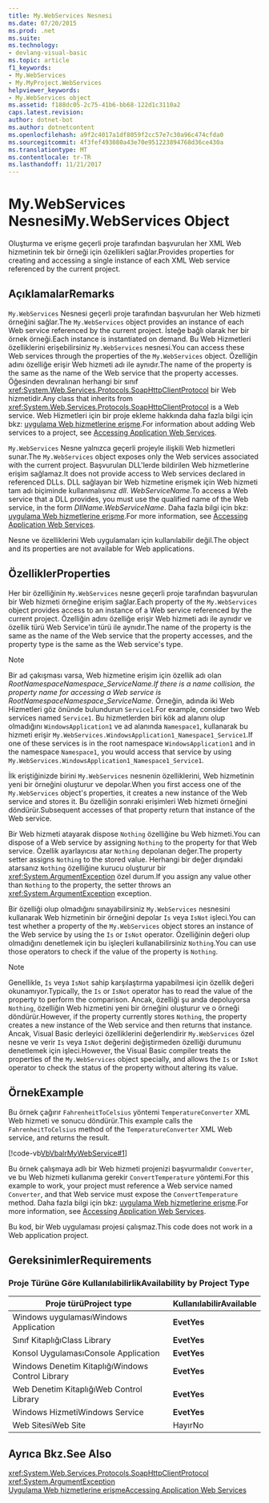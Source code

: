 ```yaml
---
title: My.WebServices Nesnesi
ms.date: 07/20/2015
ms.prod: .net
ms.suite: 
ms.technology:
- devlang-visual-basic
ms.topic: article
f1_keywords:
- My.WebServices
- My.MyProject.WebServices
helpviewer_keywords:
- My.WebServices object
ms.assetid: f188dc05-2c75-41b6-bb68-122d1c3110a2
caps.latest.revision: 
author: dotnet-bot
ms.author: dotnetcontent
ms.openlocfilehash: a9f2c4017a1df8059f2cc57e7c30a96c474cfda0
ms.sourcegitcommit: 4f3fef493080a43e70e951223894768d36ce430a
ms.translationtype: MT
ms.contentlocale: tr-TR
ms.lasthandoff: 11/21/2017
---
```

# <a name="mywebservices-object"></a><span data-ttu-id="7ae08-102">My.WebServices Nesnesi</span><span class="sxs-lookup"><span data-stu-id="7ae08-102">My.WebServices Object</span></span>
<span data-ttu-id="7ae08-103">Oluşturma ve erişme geçerli proje tarafından başvurulan her XML Web hizmetinin tek bir örneği için özellikleri sağlar.</span><span class="sxs-lookup"><span data-stu-id="7ae08-103">Provides properties for creating and accessing a single instance of each XML Web service referenced by the current project.</span></span>  
  
## <a name="remarks"></a><span data-ttu-id="7ae08-104">Açıklamalar</span><span class="sxs-lookup"><span data-stu-id="7ae08-104">Remarks</span></span>  
 <span data-ttu-id="7ae08-105">`My.WebServices` Nesnesi geçerli proje tarafından başvurulan her Web hizmeti örneğini sağlar.</span><span class="sxs-lookup"><span data-stu-id="7ae08-105">The `My.WebServices` object provides an instance of each Web service referenced by the current project.</span></span> <span data-ttu-id="7ae08-106">İsteğe bağlı olarak her bir örnek örneği.</span><span class="sxs-lookup"><span data-stu-id="7ae08-106">Each instance is instantiated on demand.</span></span> <span data-ttu-id="7ae08-107">Bu Web Hizmetleri özelliklerini erişebilirsiniz `My.WebServices` nesnesi.</span><span class="sxs-lookup"><span data-stu-id="7ae08-107">You can access these Web services through the properties of the `My.WebServices` object.</span></span> <span data-ttu-id="7ae08-108">Özelliğin adını özelliğe erişir Web hizmeti adı ile aynıdır.</span><span class="sxs-lookup"><span data-stu-id="7ae08-108">The name of the property is the same as the name of the Web service that the property accesses.</span></span> <span data-ttu-id="7ae08-109">Öğesinden devralınan herhangi bir sınıf <xref:System.Web.Services.Protocols.SoapHttpClientProtocol> bir Web hizmetidir.</span><span class="sxs-lookup"><span data-stu-id="7ae08-109">Any class that inherits from <xref:System.Web.Services.Protocols.SoapHttpClientProtocol> is a Web service.</span></span> <span data-ttu-id="7ae08-110">Web Hizmetleri için bir proje ekleme hakkında daha fazla bilgi için bkz: [uygulama Web hizmetlerine erişme](../../../visual-basic/developing-apps/programming/accessing-application-web-services.md).</span><span class="sxs-lookup"><span data-stu-id="7ae08-110">For information about adding Web services to a project, see [Accessing Application Web Services](../../../visual-basic/developing-apps/programming/accessing-application-web-services.md).</span></span>  
  
 <span data-ttu-id="7ae08-111">`My.WebServices` Nesne yalnızca geçerli projeyle ilişkili Web hizmetleri sunar.</span><span class="sxs-lookup"><span data-stu-id="7ae08-111">The `My.WebServices` object exposes only the Web services associated with the current project.</span></span> <span data-ttu-id="7ae08-112">Başvurulan DLL'lerde bildirilen Web hizmetlerine erişim sağlamaz.</span><span class="sxs-lookup"><span data-stu-id="7ae08-112">It does not provide access to Web services declared in referenced DLLs.</span></span> <span data-ttu-id="7ae08-113">DLL sağlayan bir Web hizmetine erişmek için Web hizmeti tam adı biçiminde kullanmalısınız *dll*. *WebServiceName*.</span><span class="sxs-lookup"><span data-stu-id="7ae08-113">To access a Web service that a DLL provides, you must use the qualified name of the Web service, in the form *DllName*.*WebServiceName*.</span></span> <span data-ttu-id="7ae08-114">Daha fazla bilgi için bkz: [uygulama Web hizmetlerine erişme](../../../visual-basic/developing-apps/programming/accessing-application-web-services.md).</span><span class="sxs-lookup"><span data-stu-id="7ae08-114">For more information, see [Accessing Application Web Services](../../../visual-basic/developing-apps/programming/accessing-application-web-services.md).</span></span>  
  
 <span data-ttu-id="7ae08-115">Nesne ve özelliklerini Web uygulamaları için kullanılabilir değil.</span><span class="sxs-lookup"><span data-stu-id="7ae08-115">The object and its properties are not available for Web applications.</span></span>  
  
## <a name="properties"></a><span data-ttu-id="7ae08-116">Özellikler</span><span class="sxs-lookup"><span data-stu-id="7ae08-116">Properties</span></span>  
 <span data-ttu-id="7ae08-117">Her bir özelliğinin `My.WebServices` nesne geçerli proje tarafından başvurulan bir Web hizmeti örneğine erişim sağlar.</span><span class="sxs-lookup"><span data-stu-id="7ae08-117">Each property of the `My.WebServices` object provides access to an instance of a Web service referenced by the current project.</span></span> <span data-ttu-id="7ae08-118">Özelliğin adını özelliğe erişir Web hizmeti adı ile aynıdır ve özellik türü Web Service'in türü ile aynıdır.</span><span class="sxs-lookup"><span data-stu-id="7ae08-118">The name of the property is the same as the name of the Web service that the property accesses, and the property type is the same as the Web service's type.</span></span>  
  
> [!NOTE]
>  <span data-ttu-id="7ae08-119">Bir ad çakışması varsa, Web hizmetine erişim için özellik adı olan *RootNamespace*_*Namespace*\_*ServiceName*.</span><span class="sxs-lookup"><span data-stu-id="7ae08-119">If there is a name collision, the property name for accessing a Web service is *RootNamespace*_*Namespace*\_*ServiceName*.</span></span> <span data-ttu-id="7ae08-120">Örneğin, adında iki Web Hizmetleri göz önünde bulundurun `Service1`.</span><span class="sxs-lookup"><span data-stu-id="7ae08-120">For example, consider two Web services named `Service1`.</span></span> <span data-ttu-id="7ae08-121">Bu hizmetlerden biri kök ad alanını olup olmadığını `WindowsApplication1` ve ad alanında `Namespace1`, kullanarak bu hizmeti erişir `My.WebServices.WindowsApplication1_Namespace1_Service1`.</span><span class="sxs-lookup"><span data-stu-id="7ae08-121">If one of these services is in the root namespace `WindowsApplication1` and in the namespace `Namespace1`, you would access that service by using `My.WebServices.WindowsApplication1_Namespace1_Service1`.</span></span>  
  
 <span data-ttu-id="7ae08-122">İlk eriştiğinizde birini `My.WebServices` nesnenin özelliklerini, Web hizmetinin yeni bir örneğini oluşturur ve depolar.</span><span class="sxs-lookup"><span data-stu-id="7ae08-122">When you first access one of the `My.WebServices` object's properties, it creates a new instance of the Web service and stores it.</span></span> <span data-ttu-id="7ae08-123">Bu özelliğin sonraki erişimleri Web hizmeti örneğini döndürür.</span><span class="sxs-lookup"><span data-stu-id="7ae08-123">Subsequent accesses of that property return that instance of the Web service.</span></span>  
  
 <span data-ttu-id="7ae08-124">Bir Web hizmeti atayarak dispose `Nothing` özelliğine bu Web hizmeti.</span><span class="sxs-lookup"><span data-stu-id="7ae08-124">You can dispose of a Web service by assigning `Nothing` to the property for that Web service.</span></span> <span data-ttu-id="7ae08-125">Özellik ayarlayıcısı atar `Nothing` depolanan değer.</span><span class="sxs-lookup"><span data-stu-id="7ae08-125">The property setter assigns `Nothing` to the stored value.</span></span> <span data-ttu-id="7ae08-126">Herhangi bir değer dışındaki atarsanız `Nothing` özelliğine kurucu oluşturur bir <xref:System.ArgumentException> özel durum.</span><span class="sxs-lookup"><span data-stu-id="7ae08-126">If you assign any value other than `Nothing` to the property, the setter throws an <xref:System.ArgumentException> exception.</span></span>  
  
 <span data-ttu-id="7ae08-127">Bir özelliği olup olmadığını sınayabilirsiniz `My.WebServices` nesnesini kullanarak Web hizmetinin bir örneğini depolar `Is` veya `IsNot` işleci.</span><span class="sxs-lookup"><span data-stu-id="7ae08-127">You can test whether a property of the `My.WebServices` object stores an instance of the Web service by using the `Is` or `IsNot` operator.</span></span> <span data-ttu-id="7ae08-128">Özelliğinin değeri olup olmadığını denetlemek için bu işleçleri kullanabilirsiniz `Nothing`.</span><span class="sxs-lookup"><span data-stu-id="7ae08-128">You can use those operators to check if the value of the property is `Nothing`.</span></span>  
  
> [!NOTE]
>  <span data-ttu-id="7ae08-129">Genellikle, `Is` veya `IsNot` sahip karşılaştırma yapabilmesi için özellik değeri okunamıyor.</span><span class="sxs-lookup"><span data-stu-id="7ae08-129">Typically, the `Is` or `IsNot` operator has to read the value of the property to perform the comparison.</span></span> <span data-ttu-id="7ae08-130">Ancak, özelliği şu anda depoluyorsa `Nothing`, özelliğin Web hizmetini yeni bir örneğini oluşturur ve o örneği döndürür.</span><span class="sxs-lookup"><span data-stu-id="7ae08-130">However, if the property currently stores `Nothing`, the property creates a new instance of the Web service and then returns that instance.</span></span> <span data-ttu-id="7ae08-131">Ancak, Visual Basic derleyici özelliklerini değerlendirir `My.WebServices` özel nesne ve verir `Is` veya `IsNot` değerini değiştirmeden özelliği durumunu denetlemek için işleci.</span><span class="sxs-lookup"><span data-stu-id="7ae08-131">However, the Visual Basic compiler treats the properties of the `My.WebServices` object specially, and allows the `Is` or `IsNot` operator to check the status of the property without altering its value.</span></span>  
  
## <a name="example"></a><span data-ttu-id="7ae08-132">Örnek</span><span class="sxs-lookup"><span data-stu-id="7ae08-132">Example</span></span>  
 <span data-ttu-id="7ae08-133">Bu örnek çağırır `FahrenheitToCelsius` yöntemi `TemperatureConverter` XML Web hizmeti ve sonucu döndürür.</span><span class="sxs-lookup"><span data-stu-id="7ae08-133">This example calls the `FahrenheitToCelsius` method of the `TemperatureConverter` XML Web service, and returns the result.</span></span>  
  
 [!code-vb[VbVbalrMyWebService#1](../../../visual-basic/language-reference/objects/codesnippet/VisualBasic/my-webservices-object_1.vb)]  
  
 <span data-ttu-id="7ae08-134">Bu örnek çalışmaya adlı bir Web hizmeti projenizi başvurmalıdır `Converter`, ve bu Web hizmeti kullanıma gerekir `ConvertTemperature` yöntemi.</span><span class="sxs-lookup"><span data-stu-id="7ae08-134">For this example to work, your project must reference a Web service named `Converter`, and that Web service must expose the `ConvertTemperature` method.</span></span> <span data-ttu-id="7ae08-135">Daha fazla bilgi için bkz: [uygulama Web hizmetlerine erişme](../../../visual-basic/developing-apps/programming/accessing-application-web-services.md).</span><span class="sxs-lookup"><span data-stu-id="7ae08-135">For more information, see [Accessing Application Web Services](../../../visual-basic/developing-apps/programming/accessing-application-web-services.md).</span></span>  
  
 <span data-ttu-id="7ae08-136">Bu kod, bir Web uygulaması projesi çalışmaz.</span><span class="sxs-lookup"><span data-stu-id="7ae08-136">This code does not work in a Web application project.</span></span>  
  
## <a name="requirements"></a><span data-ttu-id="7ae08-137">Gereksinimler</span><span class="sxs-lookup"><span data-stu-id="7ae08-137">Requirements</span></span>  
  
### <a name="availability-by-project-type"></a><span data-ttu-id="7ae08-138">Proje Türüne Göre Kullanılabilirlik</span><span class="sxs-lookup"><span data-stu-id="7ae08-138">Availability by Project Type</span></span>  
  
|<span data-ttu-id="7ae08-139">Proje türü</span><span class="sxs-lookup"><span data-stu-id="7ae08-139">Project type</span></span>|<span data-ttu-id="7ae08-140">Kullanılabilir</span><span class="sxs-lookup"><span data-stu-id="7ae08-140">Available</span></span>|  
|---|---|  
|<span data-ttu-id="7ae08-141">Windows uygulaması</span><span class="sxs-lookup"><span data-stu-id="7ae08-141">Windows Application</span></span>|<span data-ttu-id="7ae08-142">**Evet**</span><span class="sxs-lookup"><span data-stu-id="7ae08-142">**Yes**</span></span>|  
|<span data-ttu-id="7ae08-143">Sınıf Kitaplığı</span><span class="sxs-lookup"><span data-stu-id="7ae08-143">Class Library</span></span>|<span data-ttu-id="7ae08-144">**Evet**</span><span class="sxs-lookup"><span data-stu-id="7ae08-144">**Yes**</span></span>|  
|<span data-ttu-id="7ae08-145">Konsol Uygulaması</span><span class="sxs-lookup"><span data-stu-id="7ae08-145">Console Application</span></span>|<span data-ttu-id="7ae08-146">**Evet**</span><span class="sxs-lookup"><span data-stu-id="7ae08-146">**Yes**</span></span>|  
|<span data-ttu-id="7ae08-147">Windows Denetim Kitaplığı</span><span class="sxs-lookup"><span data-stu-id="7ae08-147">Windows Control Library</span></span>|<span data-ttu-id="7ae08-148">**Evet**</span><span class="sxs-lookup"><span data-stu-id="7ae08-148">**Yes**</span></span>|  
|<span data-ttu-id="7ae08-149">Web Denetim Kitaplığı</span><span class="sxs-lookup"><span data-stu-id="7ae08-149">Web Control Library</span></span>|<span data-ttu-id="7ae08-150">**Evet**</span><span class="sxs-lookup"><span data-stu-id="7ae08-150">**Yes**</span></span>|  
|<span data-ttu-id="7ae08-151">Windows Hizmeti</span><span class="sxs-lookup"><span data-stu-id="7ae08-151">Windows Service</span></span>|<span data-ttu-id="7ae08-152">**Evet**</span><span class="sxs-lookup"><span data-stu-id="7ae08-152">**Yes**</span></span>|  
|<span data-ttu-id="7ae08-153">Web Sitesi</span><span class="sxs-lookup"><span data-stu-id="7ae08-153">Web Site</span></span>|<span data-ttu-id="7ae08-154">Hayır</span><span class="sxs-lookup"><span data-stu-id="7ae08-154">No</span></span>|  
  
## <a name="see-also"></a><span data-ttu-id="7ae08-155">Ayrıca Bkz.</span><span class="sxs-lookup"><span data-stu-id="7ae08-155">See Also</span></span>  
 <xref:System.Web.Services.Protocols.SoapHttpClientProtocol>  
 <xref:System.ArgumentException>  
 [<span data-ttu-id="7ae08-156">Uygulama Web hizmetlerine erişme</span><span class="sxs-lookup"><span data-stu-id="7ae08-156">Accessing Application Web Services</span></span>](../../../visual-basic/developing-apps/programming/accessing-application-web-services.md)
